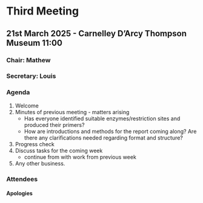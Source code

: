 # Third Meeting
## 21st March 2025 - Carnelley D’Arcy Thompson Museum 11:00
### Chair: Mathew
### Secretary: Louis

### Agenda

1. Welcome
2. Minutes of previous meeting - matters arising
   - Has everyone identified suitable enzymes/restriction sites and produced their primers?
   - How are introductions and methods for the report coming along? Are there any clarifications needed regarding format and structure?
4. Progress check
5. Discuss tasks for the coming week
   - continue from with work from previous week
7. Any other business.

### Attendees

#### Apologies

